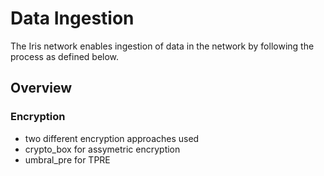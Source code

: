 # Data Ingestion

The Iris network enables ingestion of data in the network by following the process as defined below.

## Overview

### Encryption
- two different encryption approaches used
- crypto_box for assymetric encryption
- umbral_pre for TPRE